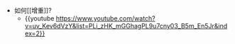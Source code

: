 - 如何[[增重]]?
	- {{youtube https://www.youtube.com/watch?v=uv_Kev6dVzY&list=PLi_zHK_mGGhagPL9u7cny03_B5m_En5Jr&index=2}}